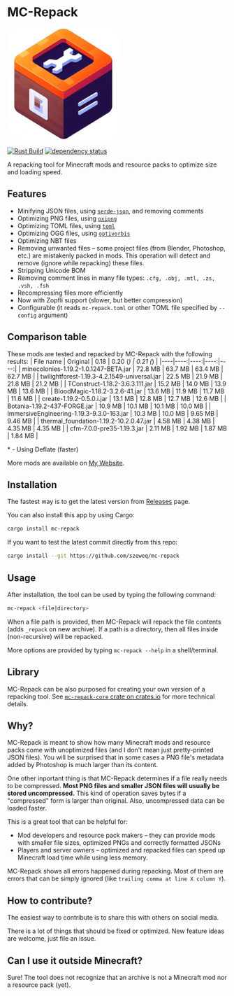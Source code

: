 # MC-Repack
![Logo](https://raw.githubusercontent.com/szeweq/mc-repack/master/mc-repack-logo.png)

[![Rust Build](https://github.com/szeweq/mc-repack/actions/workflows/rust-build.yml/badge.svg)](https://github.com/szeweq/mc-repack/actions/workflows/rust-build.yml)
[![dependency status](https://deps.rs/repo/github/szeweq/mc-repack/status.svg)](https://deps.rs/repo/github/szeweq/mc-repack)

A repacking tool for Minecraft mods and resource packs to optimize size and loading speed.

## Features
- Minifying JSON files, using [`serde-json`](https://crates.io/crates/serde-json), and removing comments
- Optimizing PNG files, using [`oxipng`](https://crates.io/crates/oxipng)
- Optimizing TOML files, using [`toml`](https://crates.io/crates/toml)
- Optimizing OGG files, using [`optivorbis`](https://crates.io/crates/optivorbis)
- Optimizing NBT files
- Removing unwanted files – some project files (from Blender, Photoshop, etc.) are mistakenly packed in mods. This operation will detect and remove (ignore while repacking) these files.
- Stripping Unicode BOM
- Removing comment lines in many file types: `.cfg, .obj, .mtl, .zs, .vsh, .fsh`
- Recompressing files more efficiently
- Now with Zopfli support (slower, but better compression)
- Configurable (it reads `mc-repack.toml` or other TOML file specified by `--config` argument)

## Comparison table
These mods are tested and repacked by MC-Repack with the following results:
| File name | Original | 0.18 | 0.20 (*) | 0.21 (*) |
|----|----:|----:|----:|----:|
| minecolonies-1.19.2-1.0.1247-BETA.jar | 72.8 MB | 63.7 MB | 63.4 MB | 62.7 MB |
| twilightforest-1.19.3-4.2.1549-universal.jar | 22.5 MB | 21.9 MB | 21.8 MB | 21.2 MB |
| TConstruct-1.18.2-3.6.3.111.jar | 15.2 MB | 14.0 MB | 13.9 MB | 13.6 MB |
| BloodMagic-1.18.2-3.2.6-41.jar | 13.6 MB | 11.9 MB | 11.7 MB | 11.6 MB |
| create-1.19.2-0.5.0.i.jar | 13.1 MB | 12.8 MB | 12.7 MB | 12.6 MB |
| Botania-1.19.2-437-FORGE.jar | 10.9 MB | 10.1 MB | 10.1 MB | 10.0 MB |
| ImmersiveEngineering-1.19.3-9.3.0-163.jar | 10.3 MB | 10.0 MB | 9.65 MB | 9.46 MB |
| thermal_foundation-1.19.2-10.2.0.47.jar | 4.58 MB | 4.38 MB | 4.35 MB | 4.35 MB |
| cfm-7.0.0-pre35-1.19.3.jar | 2.11 MB | 1.92 MB | 1.87 MB | 1.84 MB |

\* - Using Deflate (faster)

More mods are available on [My Website](https://szeweq.xyz/mc-repack/mods).

## Installation
The fastest way is to get the latest version from [Releases](https://github.com/szeweq/mc-repack/releases/latest) page.

You can also install this app by using Cargo:
```sh
cargo install mc-repack
```

If you want to test the latest commit directly from this repo:
```sh
cargo install --git https://github.com/szeweq/mc-repack
```

## Usage
After installation, the tool can be used by typing the following command:
```sh
mc-repack <file|directory>
```
When a file path is provided, then MC-Repack will repack the file contents (adds `_repack` on new archive). If a path is a directory, then all files inside (non-recursive) will be repacked.

More options are provided by typing `mc-repack --help` in a shell/terminal.

## Library
MC-Repack can be also purposed for creating your own version of a repacking tool. See [`mc-repack-core` crate on crates.io](https://crates.io/crates/mc-repack-core) for more technical details.

## Why?
MC-Repack is meant to show how many Minecraft mods and resource packs come with unoptimized files (and I don't mean just pretty-printed JSON files). You will be surprised that in some cases a PNG file's metadata added by Photoshop is much larger than its content.

One other inportant thing is that MC-Repack determines if a file really needs to be compressed. **Most PNG files and smaller JSON files will usually be stored uncompressed.** This kind of operation saves bytes if a "compressed" form is larger than original. Also, uncompressed data can be loaded faster.

This is a great tool that can be helpful for:
- Mod developers and resource pack makers – they can provide mods with smaller file sizes, optimized PNGs and correctly formatted JSONs
- Players and server owners – optimized and repacked files can speed up Minecraft load time while using less memory.

MC-Repack shows all errors happened during repacking. Most of them are errors that can be simply ignored (like `trailing comma at line X column Y`).

## How to contribute?
The easiest way to contribute is to share this with others on social media.

There is a lot of things that should be fixed or optimized. New feature ideas are welcome, just file an issue.

## Can I use it outside Minecraft?
Sure! The tool does not recognize that an archive is not a Minecraft mod nor a resource pack (yet).
